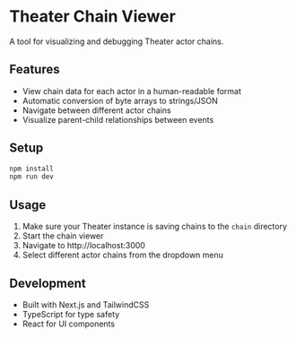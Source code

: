 # Theater Chain Viewer

A tool for visualizing and debugging Theater actor chains.

## Features
- View chain data for each actor in a human-readable format
- Automatic conversion of byte arrays to strings/JSON
- Navigate between different actor chains
- Visualize parent-child relationships between events

## Setup
```bash
npm install
npm run dev
```

## Usage
1. Make sure your Theater instance is saving chains to the `chain` directory
2. Start the chain viewer
3. Navigate to http://localhost:3000
4. Select different actor chains from the dropdown menu

## Development
- Built with Next.js and TailwindCSS
- TypeScript for type safety
- React for UI components